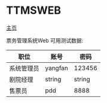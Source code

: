 # TTMSWEB

[主页](http://www.ksgin.online/ttms)

票务管理系统Web
可用测试数据:

职位 | 账号 | 密码
---| --- | ---
系统管理员 | yangfan | 123456
剧院经理 | string | string
售票员 | pdd | 8888
